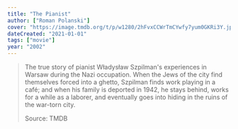 ```yaml
---
title: "The Pianist"
author: ["Roman Polanski"]
cover: "https://image.tmdb.org/t/p/w1280/2hFvxCCWrTmCYwfy7yum0GKRi3Y.jpg"
dateCreated: "2021-01-01"
tags: ["movie"]
year: "2002"
---
```


> The true story of pianist Władysław Szpilman's experiences in Warsaw during the Nazi occupation. When the Jews of the city find themselves forced into a ghetto, Szpilman finds work playing in a café; and when his family is deported in 1942, he stays behind, works for a while as a laborer, and eventually goes into hiding in the ruins of the war-torn city.
>
> Source: TMDB
